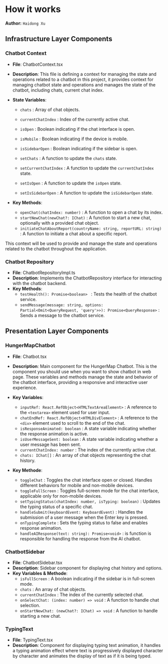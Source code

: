 # How it works

**Author:** `Haidong Xu`

## Infrastructure Layer Components
### Chatbot Context
- **File**: ChatbotContext.tsx
- **Description**: This file is defining a context for managing the state and operations related to a chatbot in this project, it provides context for managing chatbot state and operations and manages the state of the chatbot, including chats, current chat index.
- **State Variables**:
  - `chats` : Array of chat objects.
  - `currentChatIndex` : Index of the currently active chat.
  - `isOpen` : Boolean indicating if the chat interface is open.
  - `isMobile` : Boolean indicating if the device is mobile.
  - `isSidebarOpen` : Boolean indicating if the sidebar is open.

  - `setChats` : A function to update the `chats` state.
  - `setCurrentChatIndex` : A function to update the `currentChatIndex` state.
  - `setIsOpen` : A function to update the `isOpen` state.
  - `setIsSidebarOpen` : A function to update the `isSidebarOpen` state.

- **Key Methods**:
  - `openChat(chatIndex: number)` : A function to open a chat by its index.
  - `startNewChat(newChat?: IChat)` : A function to start a new chat, optionally with a provided chat object.
  - `initiateChatAboutReport(countryName: string, reportURL: string)` : A function to initiate a chat about a specific report.

This context will be used to provide and manage the state and operations related to the chatbot throughout the application.

### Chatbot Repository
- **File**: ChatbotRepositoryImpl.ts
- **Description**: Implements the ChatbotRepository interface for interacting with the chatbot backend.
- **Key Methods**:
  - `testHealth(): Promise<boolean> ` : Tests the health of the chatbot service.
  - `sendMessage(message: string, options: Partial<Omit<QueryRequest, 'query'>>): Promise<QueryResponse>` : Sends a message to the chatbot service.

## Presentation Layer Components
### HungerMapChatbot
- **File**: Chatbot.tsx
- **Description**: Main component for the HungerMap Chatbot. This is the component you should use when you want to show chatbot in web page. These variables and methods manage the state and behavior of the chatbot interface, providing a responsive and interactive user experience.
- **Key Variables**:
  - `inputRef: React.RefObject<HTMLTextAreaElement>` : A reference to the `<textarea>` element used for user input.
  - `chatEndRef: React.RefObject<HTMLDivElement>` : A reference to the `<div>` element used to scroll to the end of the chat.
  - `isResponseAnimated: boolean` : A state variable indicating whether the response animation is active.
  - `isUserMessageSent: boolean` : A state variable indicating whether a user message has been sent.
  - `currentChatIndex: number` : The index of the currently active chat.
  - `chats: IChat[]` : An array of chat objects representing the chat history.

- **Key Methode**:
  - `toggleChat` : Toggles the chat interface open or closed. Handles different behaviors for mobile and non-mobile devices.
  - `toggleFullScreen` : Toggles full-screen mode for the chat interface, applicable only for non-mobile devices.
  - `setTypingStatus(chatIndex: number, isTyping: boolean)` : Updates the typing status of a specific chat.
  - `handleSubmit(keyboardEvent: KeyboardEvent)` : Handles the submission of a user message when the Enter key is pressed.
  - `onTypingComplete` : Sets the typing status to false and enables response animation.
  - `handleAIResponse(text: string): Promise<void>` : is function is responsible for handling the response from the AI chatbot.

### ChatbotSidebar
- **File**: ChatbotSidebar.tsx
- **Description**: Sidebar component for displaying chat history and options.
- **Key Variables & Methode**:
  - `isFullScreen` : A boolean indicating if the sidebar is in full-screen mode.
  - `chats` : An array of chat objects.
  - `currentChatIndex` : The index of the currently selected chat.
  - `onSelectChat: (index: number) => void` : A function to handle chat selection.
  - `onStartNewChat: (newChat?: IChat) => void` : A function to handle starting a new chat.

### TypingText
- **File**: TypingText.tsx
- **Description**: Component for displaying typing text animation, it handles a typing animation effect where text is progressively displayed character by character and animates the display of text as if it is being typed.
